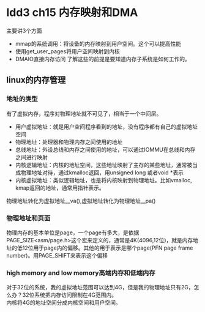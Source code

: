 # ldd3 ch15 内存映射和DMA
主要讲3个方面<br>
- mmap的系统调用：将设备的内存映射到用户空间。这个可以提高性能
- 使用get_user_pages将用户空间映射到内核
- DMAIO直接内存访问
了解这些的前提是要知道内存子系统是如何工作的。<br>
## linux的内存管理
### 地址的类型
有了虚拟内存，程序对物理地址就不可见了，相当于一个中间层。
- 用户虚拟地址：就是用户空间程序看到的地址，没有程序都有自己的虚拟地址空间
- 物理地址：处理器和物理内存之间使用的地址
- 总线地址：外设总线和内存之间使用的地址，可以通过IOMMU在总线和内存之间进行映射
- 内核逻辑地址：内核的地址空间，这些地址映射了主存的某些地址，通常被当成物理地址对待，通过kmalloc返回，用unsigned long 或者void *表示
- 内核虚拟地址：类似逻辑地址，也是将内核映射到物理地址。比如vmalloc, kmap返回的地址，通常用指针表示。

物理地址转化为虚拟地址__va(),虚拟地址转化为物理地址__pa()

### 物理地址和页面
物理内存的基本单位是page，一个page有多大，是依据PAGE_SIZE<asm/page.h>这个宏来定义的，通常是4K(4096,12位)，就是内存地址的低12位用于page内的偏移。其他的用于表示是哪个page(PFN page frame number)。用PAGE_SHIFT来表示这个偏移<br>

### high memory and low memory高端内存和低端内存
对于32位的系统，我的虚拟地址范围可以达到4G，但是我的物理地址只有2G，怎么办？32位系统把内存访问限制在4G范围内。<br>
内核将4G的地址空间分成内核空间和用户空间。